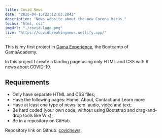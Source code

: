 ```yaml
---
title: Covid News
date: "2020-04-15T22:12:03.284Z"
description: "News website about the new Corona Virus."
techs: "html, css"
imgUrl: "./covid-logo.png"
live: "https://covidbreakingnews.netlify.app/"
---
```


This is my first project in [Gama Experience](https://gama.academy/experience/), the Bootcamp of GamaAcademy.

In this project I create a landing page using only HTML and CSS with 6 news about COVID-19.

## Requirements

- Only have separate HTML and CSS files;
- Have the following pages: Home, About, Contact and Learn more
- Have at least one type of news item: audio, video and text;
- Be hard coded (your own code, without using Bootstrap and drag-and-drop tools like Wix);
- Be in a repository on GitHub.

Repository link on Github:
[covidnews](https://covidbreakingnews.netlify.app/).
